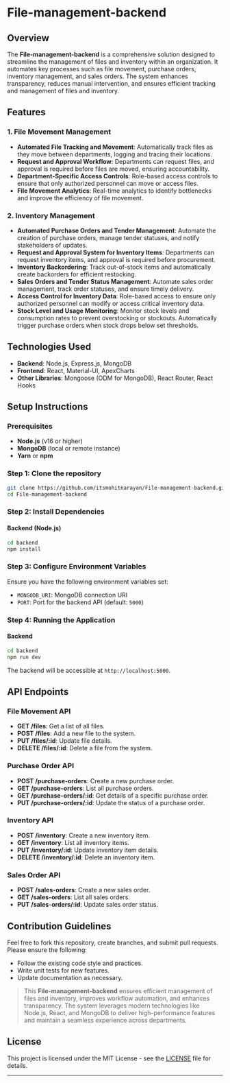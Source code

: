 # File-management-backend

## Overview

The **File-management-backend** is a comprehensive solution designed to streamline the management of files and inventory within an organization. It automates key processes such as file movement, purchase orders, inventory management, and sales orders. The system enhances transparency, reduces manual intervention, and ensures efficient tracking and management of files and inventory.

## Features

### 1. **File Movement Management**
   - **Automated File Tracking and Movement**: Automatically track files as they move between departments, logging and tracing their locations.
   - **Request and Approval Workflow**: Departments can request files, and approval is required before files are moved, ensuring accountability.
   - **Department-Specific Access Controls**: Role-based access controls to ensure that only authorized personnel can move or access files.
   - **File Movement Analytics**: Real-time analytics to identify bottlenecks and improve the efficiency of file movement.

### 2. **Inventory Management**
   - **Automated Purchase Orders and Tender Management**: Automate the creation of purchase orders, manage tender statuses, and notify stakeholders of updates.
   - **Request and Approval System for Inventory Items**: Departments can request inventory items, and approval is required before procurement.
   - **Inventory Backordering**: Track out-of-stock items and automatically create backorders for efficient restocking.
   - **Sales Orders and Tender Status Management**: Automate sales order management, track order statuses, and ensure timely delivery.
   - **Access Control for Inventory Data**: Role-based access to ensure only authorized personnel can modify or access critical inventory data.
   - **Stock Level and Usage Monitoring**: Monitor stock levels and consumption rates to prevent overstocking or stockouts. Automatically trigger purchase orders when stock drops below set thresholds.

## Technologies Used
- **Backend**: Node.js, Express.js, MongoDB
- **Frontend**: React, Material-UI, ApexCharts
- **Other Libraries**: Mongoose (ODM for MongoDB), React Router, React Hooks

## Setup Instructions

### Prerequisites

- **Node.js** (v16 or higher)
- **MongoDB** (local or remote instance)
- **Yarn** or **npm**

### Step 1: Clone the repository

```bash
git clone https://github.com/itsmohitnarayan/File-management-backend.git
cd File-management-backend
```

### Step 2: Install Dependencies

#### Backend (Node.js)
```bash
cd backend
npm install
```

### Step 3: Configure Environment Variables

Ensure you have the following environment variables set:

- `MONGODB_URI`: MongoDB connection URI
- `PORT`: Port for the backend API (default: `5000`)

### Step 4: Running the Application

#### Backend
```bash
cd backend
npm run dev
```

The backend will be accessible at `http://localhost:5000`.

## API Endpoints

### File Movement API
- **GET /files**: Get a list of all files.
- **POST /files**: Add a new file to the system.
- **PUT /files/:id**: Update file details.
- **DELETE /files/:id**: Delete a file from the system.

### Purchase Order API
- **POST /purchase-orders**: Create a new purchase order.
- **GET /purchase-orders**: List all purchase orders.
- **GET /purchase-orders/:id**: Get details of a specific purchase order.
- **PUT /purchase-orders/:id**: Update the status of a purchase order.

### Inventory API
- **POST /inventory**: Create a new inventory item.
- **GET /inventory**: List all inventory items.
- **PUT /inventory/:id**: Update inventory item details.
- **DELETE /inventory/:id**: Delete an inventory item.

### Sales Order API
- **POST /sales-orders**: Create a new sales order.
- **GET /sales-orders**: List all sales orders.
- **PUT /sales-orders/:id**: Update sales order status.

## Contribution Guidelines

Feel free to fork this repository, create branches, and submit pull requests. Please ensure the following:

- Follow the existing code style and practices.
- Write unit tests for new features.
- Update documentation as necessary.

> This **File-management-backend** ensures efficient management of files and inventory, improves workflow automation, and enhances transparency. The system leverages modern technologies like Node.js, React, and MongoDB to deliver high-performance features and maintain a seamless experience across departments.

## License

This project is licensed under the MIT License - see the [LICENSE](LICENSE) file for details.

---

